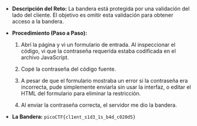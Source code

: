 
- **Descripción del Reto:** La bandera está protegida por una validación del lado del cliente. El objetivo es omitir esta validación para obtener acceso a la bandera.
    
- **Procedimiento (Paso a Paso):**
    
    1. Abrí la página y vi un formulario de entrada. Al inspeccionar el código, vi que la contraseña requerida estaba codificada en el archivo JavaScript.
        
    2. Copé la contraseña del código fuente.
        
    3. A pesar de que el formulario mostraba un error si la contraseña era incorrecta, pude simplemente enviarla sin usar la interfaz, o editar el HTML del formulario para eliminar la restricción.
        
    4. Al enviar la contraseña correcta, el servidor me dio la bandera.
        
- **La Bandera:** `picoCTF{cl1ent_s1d3_1s_b4d_c020d5}`